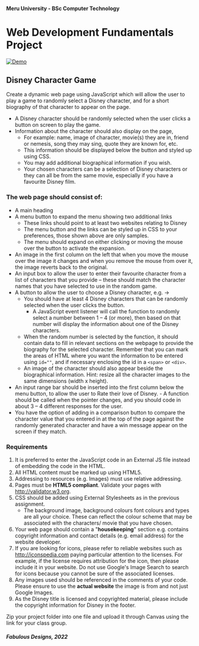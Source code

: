 #### Meru University - BSc Computer Technology

# Web Development Fundamentals Project

[![Demo](https://repository-images.githubusercontent.com/357985915/1135928b-51fe-47bd-b0b4-9c2d307ab02f)](https://szpricky.github.io/disney-character-game)



## Disney Character Game

Create a dynamic web page using JavaScript which will allow the user to play a game to randomly select a Disney character, and for a short biography of that character to appear on the page.

- A Disney character should be randomly selected when the user clicks a button on screen to play the game.
- Information about the character should also display on the page,
  - For example: name, image of character, movie(s) they are in, friend or nemesis, song they may sing, quote they are known for, etc.
  - This information should be displayed below the button and styled up using CSS.
  - You may add additional biographical information if you wish.
  - Your chosen characters can be a selection of Disney characters or they can all be from the same movie, especially if you have a favourite Disney film.

### The web page should consist of:

- A main heading
- A menu button to expand the menu showing two additional links
  - These links should point to at least two websites relating to Disney
  - The menu button and the links can be styled up in CSS to your preferences, those shown above are only samples.
  - The menu should expand on either clicking or moving the mouse over the button to activate the expansion.
- An image in the first column on the left that when you move the mouse over the image it changes and when you remove the mouse from over it, the image reverts back to the original.
- An input box to allow the user to enter their favourite character from a list of characters that you provide – these should match the character names that you have selected to use in the random game.
- A button to allow the user to choose a Disney character, e.g. →
  - You should have at least 4 Disney characters that can be randomly selected when the user clicks the button.
    - A JavaScript event listener will call the function to randomly select a number between 1 – 4 (or more), then based on that number will display the information about one of the Disney characters.
  - When the random number is selected by the function, it should contain data to fill in relevant sections on the webpage to provide the biography for the selected character. Remember that you can mark the areas of HTML where you want the information to be entered using `id=""`, and if necessary enclosing the id in a `<span>` or `<div>`.
  - An image of the character should also appear beside the biographical information. Hint: resize all the character images to the same dimensions (width x height).
- An input range bar should be inserted into the first column below the menu
  button, to allow the user to Rate their love of Disney. - A function should be called when the pointer changes, and you should code in about 3 – 4 different responses for the user.
- You have the option of adding in a comparison button to compare the character value that you entered in at the top of the page against the randomly generated character and have a win message appear on the screen if they match.

### Requirements

1. It is preferred to enter the JavaScript code in an External JS file instead of embedding the code in the HTML.
2. All HTML content must be marked up using HTML5.
3. Addressing to resources (e.g. Images) must use relative addressing.
4. Pages must be **HTML5 compliant**. Validate your pages with http://validator.w3.org.
5. CSS should be added using External Stylesheets as in the previous assignment.
   - The background image, background colours font colours and types are all your choice. These can reflect the colour scheme that may be associated with the characters/ movie that you have chosen.
6. Your web page should contain a "**housekeeping**" section e.g. contains copyright information and contact details (e.g. email address) for the website developer.
7. If you are looking for icons, please refer to reliable websites such as http://iconspedia.com paying particular attention to the licenses. For example, if the license requires attribution for the icon, then please include it in your website. Do not use Google's Image Search to search for icons because you cannot be sure of the associated licenses.
8. Any images used should be referenced in the comments of your code. Please ensure to use the **actual website** the image is from and not just Google Images.
9. As the Disney title is licensed and copyrighted material, please include the copyright information for Disney in the footer.

Zip your project folder into one file and upload it through Canvas
using the link for your class group.

##### Fabulous Designs, 2022
